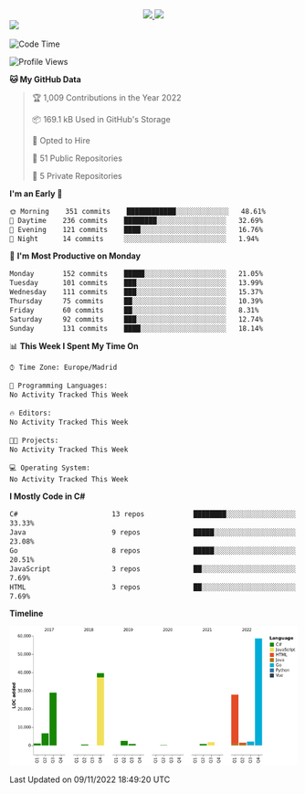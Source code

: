 <div align="center">
  <a href="https://github.com/arielsrv">
    <img height="180em" src="https://github-readme-stats.vercel.app/api?username=arielsrv&show_icons=true&theme=radical&include_all_commits=true&count_private=true"/>
    <img height="180em" src="https://github-readme-stats.vercel.app/api/top-langs/?username=arielsrv&layout=compact&langs_count=7&theme=radical"/>
 </a>
</div>

<div>
  <a href="https://www.linkedin.com/in/arielpineiro/" target="_blank">
    <img src="https://img.shields.io/badge/-LinkedIn-%230077B5?style=for-the-badge&logo=linkedin&logoColor=white" target="_blank">
  </a>
</div>

<!--START_SECTION:waka-->
![Code Time](http://img.shields.io/badge/Code%20Time-0%20secs-blue)

![Profile Views](http://img.shields.io/badge/Profile%20Views-4-blue)

**🐱 My GitHub Data**

> 🏆 1,009 Contributions in the Year 2022
>
> 📦 169.1 kB Used in GitHub's Storage
>
> 💼 Opted to Hire
>
> 📜 51 Public Repositories
>
> 🔑 5 Private Repositories
>
**I'm an Early 🐤**

```text
🌞 Morning    351 commits    ████████████░░░░░░░░░░░░░   48.61% 
🌆 Daytime    236 commits    ████████░░░░░░░░░░░░░░░░░   32.69% 
🌃 Evening    121 commits    ████░░░░░░░░░░░░░░░░░░░░░   16.76% 
🌙 Night      14 commits     ░░░░░░░░░░░░░░░░░░░░░░░░░   1.94%

```

📅 **I'm Most Productive on Monday**

```text
Monday       152 commits    █████░░░░░░░░░░░░░░░░░░░░   21.05% 
Tuesday      101 commits    ███░░░░░░░░░░░░░░░░░░░░░░   13.99% 
Wednesday    111 commits    ███░░░░░░░░░░░░░░░░░░░░░░   15.37% 
Thursday     75 commits     ██░░░░░░░░░░░░░░░░░░░░░░░   10.39% 
Friday       60 commits     ██░░░░░░░░░░░░░░░░░░░░░░░   8.31% 
Saturday     92 commits     ███░░░░░░░░░░░░░░░░░░░░░░   12.74% 
Sunday       131 commits    ████░░░░░░░░░░░░░░░░░░░░░   18.14%

```

📊 **This Week I Spent My Time On**

```text
⌚︎ Time Zone: Europe/Madrid

💬 Programming Languages: 
No Activity Tracked This Week

🔥 Editors: 
No Activity Tracked This Week

🐱‍💻 Projects: 
No Activity Tracked This Week

💻 Operating System: 
No Activity Tracked This Week

```

**I Mostly Code in C#**

```text
C#                       13 repos            ████████░░░░░░░░░░░░░░░░░   33.33% 
Java                     9 repos             █████░░░░░░░░░░░░░░░░░░░░   23.08% 
Go                       8 repos             █████░░░░░░░░░░░░░░░░░░░░   20.51% 
JavaScript               3 repos             ██░░░░░░░░░░░░░░░░░░░░░░░   7.69% 
HTML                     3 repos             ██░░░░░░░░░░░░░░░░░░░░░░░   7.69%

```

**Timeline**

![Chart not found](https://raw.githubusercontent.com/arielsrv/arielsrv/main/charts/bar_graph.png)

Last Updated on 09/11/2022 18:49:20 UTC
<!--END_SECTION:waka-->
